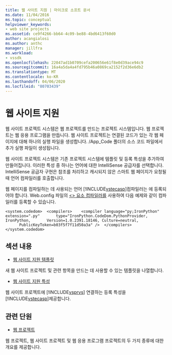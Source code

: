```yaml
---
title: 웹 사이트 지원 | 마이크로 소프트 문서
ms.date: 11/04/2016
ms.topic: conceptual
helpviewer_keywords:
- web site projects
ms.assetid: ce9f4266-bb64-4c09-be88-4bd6413f60d0
author: acangialosi
ms.author: anthc
manager: jillfra
ms.workload:
- vssdk
ms.openlocfilehash: 22047ad1b0709cefa200656e61f8e0d39ace94c9
ms.sourcegitcommit: 16a4a5da4a4fd795b46a0869ca2152f2d36e6db2
ms.translationtype: MT
ms.contentlocale: ko-KR
ms.lasthandoff: 04/06/2020
ms.locfileid: "80703439"
---
```

# <a name="web-site-support"></a>웹 사이트 지원
웹 사이트 프로젝트 시스템은 웹 프로젝트를 만드는 프로젝트 시스템입니다. 웹 프로젝트는 웹 응용 프로그램을 만듭니다. 웹 사이트 프로젝트는 연결된 코드가 있는 각 웹 페이지에 대해 하나의 실행 파일을 생성합니다. /App_Code 폴더의 소스 코드 파일에서 추가 실행 파일이 생성됩니다.

 웹 사이트 프로젝트 시스템은 기존 프로젝트 시스템에 템플릿 및 등록 특성을 추가하여 만들어집니다. 이러한 특성 중 하나는 언어에 대한 IntelliSense 공급자를 선택합니다. IntelliSense 공급자 구현은 참조를 처리하고 캐시되지 않은 스마트 웹 페이지가 요청될 때 언어 컴파일러를 호출합니다.

 웹 페이지를 컴파일하는 데 사용되는 언어 [!INCLUDE[vstecasp](../../code-quality/includes/vstecasp_md.md)]컴파일러는 에 등록되어야 합니다. Web.config 파일의 [ \<> 요소 컴파일러를](/dotnet/framework/configure-apps/file-schema/compiler/compiler-element) 사용하여 다음 예제와 같이 컴파일러를 등록할 수 있습니다.

```
<system.codedom>  <compilers>    <compiler language="py;IronPython" extension=".py"       type="IronPython.CodeDom.PythonProvider, IronPython,       Version=1.0.2391.18146, Culture=neutral,       PublicKeyToken=b03f5f7f11d50a3a" />  </compilers></system.codedom>
```

## <a name="in-this-section"></a>섹션 내용
- [웹 사이트 지원 템플릿](../../extensibility/internals/web-site-support-templates.md)

 새 웹 사이트 프로젝트 및 관련 항목을 만드는 데 사용할 수 있는 템플릿을 나열합니다.

- [웹 사이트 지원 특성](../../extensibility/internals/web-site-support-attributes.md)

 웹 사이트 프로젝트에 [!INCLUDE[vsprvs](../../code-quality/includes/vsprvs_md.md)] 연결하는 등록 특성을 [!INCLUDE[vstecasp](../../code-quality/includes/vstecasp_md.md)]제공합니다.

## <a name="related-sections"></a>관련 단원
- [웹 프로젝트](../../extensibility/internals/web-projects.md)

 웹 프로젝트, 웹 사이트 프로젝트 및 웹 응용 프로그램 프로젝트의 두 가지 종류에 대한 개요를 제공합니다.
